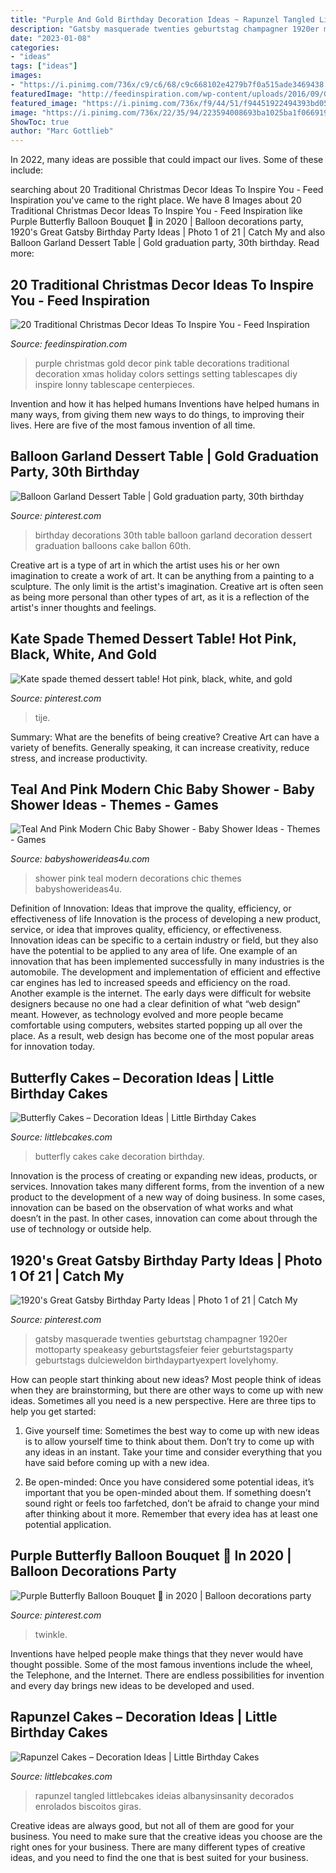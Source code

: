 ```yaml
---
title: "Purple And Gold Birthday Decoration Ideas ~ Rapunzel Tangled Littlebcakes Ideias Albanysinsanity Decorados Enrolados Biscoitos Giras"
description: "Gatsby masquerade twenties geburtstag champagner 1920er mottoparty speakeasy geburtstagsfeier feier geburtstagsparty geburtstags dulcieweldon birthdaypartyexpert lovelyhomy"
date: "2023-01-08"
categories:
- "ideas"
tags: ["ideas"]
images:
- "https://i.pinimg.com/736x/c9/c6/68/c9c668102e4279b7f0a515ade3469438.jpg"
featuredImage: "http://feedinspiration.com/wp-content/uploads/2016/09/Gold-And-Pink-With-Purple-Traditional-Decor.jpg"
featured_image: "https://i.pinimg.com/736x/f9/44/51/f94451922494393bd05109e70797d19b.jpg"
image: "https://i.pinimg.com/736x/22/35/94/223594008693ba1025ba1f0669194e4d.jpg"
ShowToc: true
author: "Marc Gottlieb"
---
```



In 2022, many ideas are possible that could impact our lives. Some of these include: 

	

		
searching about 20 Traditional Christmas Decor Ideas To Inspire You - Feed Inspiration you've came to the right place. We have 8 Images about 20 Traditional Christmas Decor Ideas To Inspire You - Feed Inspiration like Purple Butterfly Balloon Bouquet 🦋 in 2020 | Balloon decorations party, 1920&#039;s Great Gatsby Birthday Party Ideas | Photo 1 of 21 | Catch My and also Balloon Garland Dessert Table | Gold graduation party, 30th birthday. Read more:
		
    
## 20 Traditional Christmas Decor Ideas To Inspire You - Feed Inspiration

<img loading=lazy src="http://feedinspiration.com/wp-content/uploads/2016/09/Gold-And-Pink-With-Purple-Traditional-Decor.jpg" onerror="this.onerror=null;this.src='https://tse4.mm.bing.net/th?id=OIP.tCPT382Znv0CLyrAEJm13gHaLI&amp;pid=15.1';" alt="20 Traditional Christmas Decor Ideas To Inspire You - Feed Inspiration">

_Source: feedinspiration.com_

>purple christmas gold decor pink table decorations traditional decoration xmas holiday colors settings setting tablescapes diy inspire lonny tablescape centerpieces. 

	

Invention and how it has helped humans
Inventions have helped humans in many ways, from giving them new ways to do things, to improving their lives. Here are five of the most famous invention of all time.

    
## Balloon Garland Dessert Table | Gold Graduation Party, 30th Birthday

<img loading=lazy src="https://i.pinimg.com/736x/f9/44/51/f94451922494393bd05109e70797d19b.jpg" onerror="this.onerror=null;this.src='https://tse4.mm.bing.net/th?id=OIP.gcxc12V1IH5Ogud6Mu9FuQHaJ3&amp;pid=15.1';" alt="Balloon Garland Dessert Table | Gold graduation party, 30th birthday">

_Source: pinterest.com_

>birthday decorations 30th table balloon garland decoration dessert graduation balloons cake ballon 60th. 

	

Creative art is a type of art in which the artist uses his or her own imagination to create a work of art. It can be anything from a painting to a sculpture. The only limit is the artist's imagination. Creative art is often seen as being more personal than other types of art, as it is a reflection of the artist's inner thoughts and feelings.

    
## Kate Spade Themed Dessert Table! Hot Pink, Black, White, And Gold

<img loading=lazy src="https://i.pinimg.com/736x/c9/c6/68/c9c668102e4279b7f0a515ade3469438.jpg" onerror="this.onerror=null;this.src='https://tse3.mm.bing.net/th?id=OIP._21NUkjGJflJXq7KmTc7iwHaJ3&amp;pid=15.1';" alt="Kate spade themed dessert table! Hot pink, black, white, and gold">

_Source: pinterest.com_

>tije. 

	

Summary: What are the benefits of being creative?
Creative Art can have a variety of benefits. Generally speaking, it can increase creativity, reduce stress, and increase productivity.

    
## Teal And Pink Modern Chic Baby Shower - Baby Shower Ideas - Themes - Games

<img loading=lazy src="http://www.babyshowerideas4u.com/wp-content/uploads/2016/05/Teal-And-Pink-Modern-Chic-Baby-Shower-Decorations-600x800.jpg" onerror="this.onerror=null;this.src='https://tse2.mm.bing.net/th?id=OIP.z2FAPgmg_7A8ZMUJC6SJtAHaJ4&amp;pid=15.1';" alt="Teal And Pink Modern Chic Baby Shower - Baby Shower Ideas - Themes - Games">

_Source: babyshowerideas4u.com_

>shower pink teal modern decorations chic themes babyshowerideas4u. 

	

Definition of Innovation: Ideas that improve the quality, efficiency, or effectiveness of life
Innovation is the process of developing a new product, service, or idea that improves quality, efficiency, or effectiveness. Innovation ideas can be specific to a certain industry or field, but they also have the potential to be applied to any area of life. 
One example of an innovation that has been implemented successfully in many industries is the automobile. The development and implementation of efficient and effective car engines has led to increased speeds and efficiency on the road. Another example is the internet. The early days were difficult for website designers because no one had a clear definition of what “web design” meant. However, as technology evolved and more people became comfortable using computers, websites started popping up all over the place. As a result, web design has become one of the most popular areas for innovation today.

    
## Butterfly Cakes – Decoration Ideas | Little Birthday Cakes

<img loading=lazy src="http://www.littlebcakes.com/wp-content/uploads/2013/08/Butterfly-Wedding-Cake.jpg" onerror="this.onerror=null;this.src='https://tse4.mm.bing.net/th?id=OIP.lwZ0tIGx1xqzOBIFaXYYXAHaLH&amp;pid=15.1';" alt="Butterfly Cakes – Decoration Ideas | Little Birthday Cakes">

_Source: littlebcakes.com_

>butterfly cakes cake decoration birthday. 

	

Innovation is the process of creating or expanding new ideas, products, or services. Innovation takes many different forms, from the invention of a new product to the development of a new way of doing business. In some cases, innovation can be based on the observation of what works and what doesn’t in the past. In other cases, innovation can come about through the use of technology or outside help.

    
## 1920&#039;s Great Gatsby Birthday Party Ideas | Photo 1 Of 21 | Catch My

<img loading=lazy src="https://i.pinimg.com/736x/22/35/94/223594008693ba1025ba1f0669194e4d.jpg" onerror="this.onerror=null;this.src='https://tse2.mm.bing.net/th?id=OIP.7VVQkzlAQAkDx7fdMvTfMwHaLG&amp;pid=15.1';" alt="1920&#039;s Great Gatsby Birthday Party Ideas | Photo 1 of 21 | Catch My">

_Source: pinterest.com_

>gatsby masquerade twenties geburtstag champagner 1920er mottoparty speakeasy geburtstagsfeier feier geburtstagsparty geburtstags dulcieweldon birthdaypartyexpert lovelyhomy. 

	

How can people start thinking about new ideas?
Most people think of ideas when they are brainstorming, but there are other ways to come up with new ideas. Sometimes all you need is a new perspective. Here are three tips to help you get started: 
1. Give yourself time: Sometimes the best way to come up with new ideas is to allow yourself time to think about them. Don’t try to come up with any ideas in an instant. Take your time and consider everything that you have said before coming up with a new idea. 

2. Be open-minded: Once you have considered some potential ideas, it’s important that you be open-minded about them. If something doesn’t sound right or feels too farfetched, don’t be afraid to change your mind after thinking about it more. Remember that every idea has at least one potential application.

    
## Purple Butterfly Balloon Bouquet 🦋 In 2020 | Balloon Decorations Party

<img loading=lazy src="https://i.pinimg.com/736x/26/02/2a/26022aabcb25c33fcedb9c62927ccf06.jpg" onerror="this.onerror=null;this.src='https://tse2.mm.bing.net/th?id=OIP.y_kgI9akdefuBlCY6mZX6gHaJ3&amp;pid=15.1';" alt="Purple Butterfly Balloon Bouquet 🦋 in 2020 | Balloon decorations party">

_Source: pinterest.com_

>twinkle. 

	

Inventions have helped people make things that they never would have thought possible. Some of the most famous inventions include the wheel, the Telephone, and the Internet. There are endless possibilities for invention and every day brings new ideas to be developed and used.

    
## Rapunzel Cakes – Decoration Ideas | Little Birthday Cakes

<img loading=lazy src="https://www.littlebcakes.com/wp-content/uploads/2013/08/Rapunzel-Cakes.jpg" onerror="this.onerror=null;this.src='https://tse4.mm.bing.net/th?id=OIP.lkv30_yrQuSNxYihLhAUywHaJ4&amp;pid=15.1';" alt="Rapunzel Cakes – Decoration Ideas | Little Birthday Cakes">

_Source: littlebcakes.com_

>rapunzel tangled littlebcakes ideias albanysinsanity decorados enrolados biscoitos giras. 

	

Creative ideas are always good, but not all of them are good for your business. You need to make sure that the creative ideas you choose are the right ones for your business. There are many different types of creative ideas, and you need to find the one that is best suited for your business.

